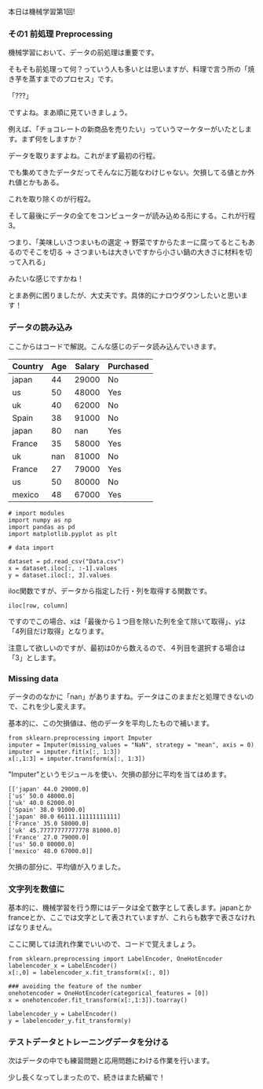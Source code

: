 



本日は機械学習第1回!

### その1 前処理 Preprocessing

機械学習において、データの前処理は重要です。

そもそも前処理って何？っていう人も多いとは思いますが、料理で言う所の「焼き芋を蒸すまでのプロセス」です。

「???」

ですよね。まあ順に見ていきましょう。

例えば、「チョコレートの新商品を売りたい」っていうマーケターがいたとします。まず何をしますか？

データを取りますよね。これがまず最初の行程。

でも集めてきたデータだってそんなに万能なわけじゃない。欠損してる値とか外れ値とかもある。

これを取り除くのが行程2。

そして最後にデータの全てをコンピューターが読み込める形にする。これが行程3。

つまり、「美味しいさつまいもの選定 → 野菜ですからたまーに腐ってるとこもあるのでそこを切る → さつまいもは大きいですから小さい鍋の大きさに材料を切って入れる」

みたいな感じですかね！

とまあ例に困りましたが、大丈夫です。具体的にナロウダウンしたいと思います！

### データの読み込み

ここからはコードで解説。こんな感じのデータ読み込んでいきます。

| Country | Age | Salary | Purchased |
|---------|-----|--------|-----------|
| japan   | 44  | 29000  | No        |
| us      | 50  | 48000  | Yes       |
| uk      | 40  | 62000  | No        |
| Spain   | 38  | 91000  | No        |
| japan   | 80  |  nan   | Yes       |
| France  | 35  | 58000  | Yes       |
| uk      | nan | 81000  | No        |
| France  | 27  | 79000  | Yes       |
| us      | 50  | 80000  | No        |
| mexico  | 48  | 67000  | Yes       |


    # import modules
    import numpy as np
    import pandas as pd
    import matplotlib.pyplot as plt

    # data import 

    dataset = pd.read_csv("Data.csv")
    x = dataset.iloc[:, :-1].values
    y = dataset.iloc[:, 3].values


iloc関数ですが、データから指定した行・列を取得する関数です。

    iloc[row, column]

ですのでこの場合、xは「最後から１つ目を除いた列を全て除いて取得」、yは「4列目だけ取得」となります。

注意して欲しいのですが、最初は0から数えるので、４列目を選択する場合は「3」とします。

### Missing data

データののなかに「nan」がありますね。データはこのままだと処理できないので、これを少し変えます。

基本的に、この欠損値は、他のデータを平均したもので補います。

    from sklearn.preprocessing import Imputer
    imputer = Imputer(missing_values = "NaN", strategy = "mean", axis = 0)
    imputer = imputer.fit(x[:, 1:3])
    x[:,1:3] = imputer.transform(x[:, 1:3])

"Imputer"というモジュールを使い、欠損の部分に平均を当てはめます。

    [['japan' 44.0 29000.0]
    ['us' 50.0 48000.0]
    ['uk' 40.0 62000.0]
    ['Spain' 38.0 91000.0]
    ['japan' 80.0 66111.11111111111]
    ['France' 35.0 58000.0]
    ['uk' 45.77777777777778 81000.0]
    ['France' 27.0 79000.0]
    ['us' 50.0 80000.0]
    ['mexico' 48.0 67000.0]]

欠損の部分に、平均値が入りました。

### 文字列を数値に

基本的に、機械学習を行う際にはデータは全て数字として表します。japanとかfranceとか、ここでは文字として表されていますが、これらも数字で表さなければなりません。

ここに関しては流れ作業でいいので、コードで覚えましょう。

    from sklearn.preprocessing import LabelEncoder, OneHotEncoder
    labelencoder_x = LabelEncoder()
    x[:,0] = labelencoder_x.fit_transform(x[:, 0])

    ### avoiding the feature of the number
    onehotencoder = OneHotEncoder(categorical_features = [0])
    x = onehotencoder.fit_transform(x[:,1:3]).toarray()

    labelencoder_y = LabelEncoder()
    y = labelencoder_y.fit_transform(y)

### テストデータとトレーニングデータを分ける

次はデータの中でも練習問題と応用問題にわける作業を行います。

少し長くなってしまったので、続きはまた続編で！


